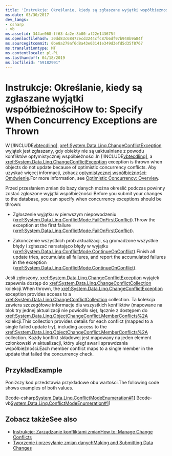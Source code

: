 ```yaml
---
title: 'Instrukcje: Określanie, kiedy są zgłaszane wyjątki współbieżności'
ms.date: 03/30/2017
dev_langs:
- csharp
- vb
ms.assetid: 344ae068-ff63-4a2e-8b00-af22e143675f
ms.openlocfilehash: 30dd83c68472ecd3244cfc87b6df97b948b9a84f
ms.sourcegitcommit: 0be8a279af6d8a43e03141e349d3efd5d35f8767
ms.translationtype: MT
ms.contentlocale: pl-PL
ms.lasthandoff: 04/18/2019
ms.locfileid: "59182991"
---
```

# <a name="how-to-specify-when-concurrency-exceptions-are-thrown"></a><span data-ttu-id="219ed-102">Instrukcje: Określanie, kiedy są zgłaszane wyjątki współbieżności</span><span class="sxs-lookup"><span data-stu-id="219ed-102">How to: Specify When Concurrency Exceptions are Thrown</span></span>
<span data-ttu-id="219ed-103">W [!INCLUDE[vbtecdlinq](../../../../../../includes/vbtecdlinq-md.md)], <xref:System.Data.Linq.ChangeConflictException> wyjątek jest zgłaszany, gdy obiekty nie są uaktualniane z powodu konfliktów optymistycznej współbieżności.</span><span class="sxs-lookup"><span data-stu-id="219ed-103">In [!INCLUDE[vbtecdlinq](../../../../../../includes/vbtecdlinq-md.md)], a <xref:System.Data.Linq.ChangeConflictException> exception is thrown when objects do not update because of optimistic concurrency conflicts.</span></span> <span data-ttu-id="219ed-104">Aby uzyskać więcej informacji, zobacz [optymistycznej współbieżności: Omówienie](../../../../../../docs/framework/data/adonet/sql/linq/optimistic-concurrency-overview.md).</span><span class="sxs-lookup"><span data-stu-id="219ed-104">For more information, see [Optimistic Concurrency: Overview](../../../../../../docs/framework/data/adonet/sql/linq/optimistic-concurrency-overview.md).</span></span>  
  
 <span data-ttu-id="219ed-105">Przed przesłaniem zmian do bazy danych można określić podczas powinny zostać zgłoszone wyjątki współbieżności:</span><span class="sxs-lookup"><span data-stu-id="219ed-105">Before you submit your changes to the database, you can specify when concurrency exceptions should be thrown:</span></span>  
  
-   <span data-ttu-id="219ed-106">Zgłoszenie wyjątku w pierwszym niepowodzeniu (<xref:System.Data.Linq.ConflictMode.FailOnFirstConflict>).</span><span class="sxs-lookup"><span data-stu-id="219ed-106">Throw the exception at the first failure (<xref:System.Data.Linq.ConflictMode.FailOnFirstConflict>).</span></span>  
  
-   <span data-ttu-id="219ed-107">Zakończenie wszystkich prób aktualizacji, są gromadzone wszystkie błędy i zgłaszać narastająco błędy w wyjątku (<xref:System.Data.Linq.ConflictMode.ContinueOnConflict>).</span><span class="sxs-lookup"><span data-stu-id="219ed-107">Finish all update tries, accumulate all failures, and report the accumulated failures in the exception (<xref:System.Data.Linq.ConflictMode.ContinueOnConflict>).</span></span>  
  
 <span data-ttu-id="219ed-108">Jeśli zgłoszony, <xref:System.Data.Linq.ChangeConflictException> wyjątek zapewnia dostęp do <xref:System.Data.Linq.ChangeConflictCollection> kolekcji.</span><span class="sxs-lookup"><span data-stu-id="219ed-108">When thrown, the <xref:System.Data.Linq.ChangeConflictException> exception provides access to a <xref:System.Data.Linq.ChangeConflictCollection> collection.</span></span> <span data-ttu-id="219ed-109">Ta kolekcja zawiera szczegółowe informacje dla wszystkich konfliktów (mapowane na blok try jednej aktualizacji nie powiodło się), łącznie z dostępem do <xref:System.Data.Linq.ObjectChangeConflict.MemberConflicts%2A> kolekcji.</span><span class="sxs-lookup"><span data-stu-id="219ed-109">This collection provides details for each conflict (mapped to a single failed update try), including access to the <xref:System.Data.Linq.ObjectChangeConflict.MemberConflicts%2A> collection.</span></span> <span data-ttu-id="219ed-110">Każdy konflikt składowej jest mapowany na jeden element członkowski w aktualizacji, który uległ awarii sprawdzania współbieżności.</span><span class="sxs-lookup"><span data-stu-id="219ed-110">Each member conflict maps to a single member in the update that failed the concurrency check.</span></span>  
  
## <a name="example"></a><span data-ttu-id="219ed-111">Przykład</span><span class="sxs-lookup"><span data-stu-id="219ed-111">Example</span></span>  
 <span data-ttu-id="219ed-112">Poniższy kod przedstawia przykładowe obu wartości.</span><span class="sxs-lookup"><span data-stu-id="219ed-112">The following code shows examples of both values.</span></span>  
  
 [!code-csharp[System.Data.Linq.ConflictModeEnumeration#1](../../../../../../samples/snippets/csharp/VS_Snippets_Data/system.data.linq.conflictmodeenumeration/cs/program.cs#1)]
 [!code-vb[System.Data.Linq.ConflictModeEnumeration#1](../../../../../../samples/snippets/visualbasic/VS_Snippets_Data/system.data.linq.conflictmodeenumeration/vb/module1.vb#1)]  
  
## <a name="see-also"></a><span data-ttu-id="219ed-113">Zobacz także</span><span class="sxs-lookup"><span data-stu-id="219ed-113">See also</span></span>

- [<span data-ttu-id="219ed-114">Instrukcje: Zarządzanie konfliktami zmian</span><span class="sxs-lookup"><span data-stu-id="219ed-114">How to: Manage Change Conflicts</span></span>](../../../../../../docs/framework/data/adonet/sql/linq/how-to-manage-change-conflicts.md)
- [<span data-ttu-id="219ed-115">Tworzenie i przesyłanie zmian danych</span><span class="sxs-lookup"><span data-stu-id="219ed-115">Making and Submitting Data Changes</span></span>](../../../../../../docs/framework/data/adonet/sql/linq/making-and-submitting-data-changes.md)
